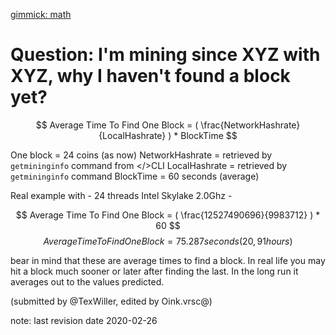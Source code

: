 [gimmick: math]()

# Question: I'm mining since XYZ with XYZ, why I haven't found a block yet?

$$ Average Time To Find One Block = ( \frac{NetworkHashrate}{LocalHashrate} ) * BlockTime $$

One block = 24 coins (as now)
NetworkHashrate = retrieved by `getmininginfo` command from </>CLI
LocalHashrate = retrieved by `getmininginfo` command
BlockTime = 60 seconds (average)


Real example with - 24 threads Intel Skylake 2.0Ghz -

$$ Average Time To Find One Block = ( \frac{12527490696}{9983712} ) * 60 $$
$$ Average Time To Find One Block = 75.287 seconds (20,91 hours) $$

bear in mind that these are average times to find a block. In real life you may hit a block much sooner or later after finding the last. In the long run it averages out to the values predicted.

(submitted by @TexWiller, edited by Oink.vrsc@)

note: last revision date 2020-02-26
